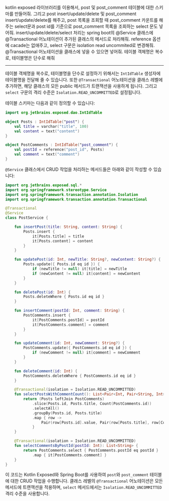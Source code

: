 kotlin exposed 라이브러리를 이용해서, post 및 post_comment 테이블에 대한 스키마를 만들어줘. 그리고 post insert/update/delete 및 post_comment insert/update/delete를 해주고, post 목록을 조회할 때 post_comment 카운트를 해주는 select문과 post id를 기준으로 post_comment 목록을 조회하는 select 문도 넣어줘. insert/update/delete/select 처리는 spring boot의 @Service 클래스에 @Transactional 어노테이션이 추가된 클래스의 메서드로 처리해줘. reference 옵션에 cacade는 없애주고, select 구문은 isolation read uncommited로 변경해줘. @Transactional 어노테이션을 클래스에 넣을 수 있으면 넣어줘. 테이블 객체명은 복수로, 테이블명은 단수로 해줘

---

테이블 객체명을 복수로, 테이블명을 단수로 설정하기 위해서는 `IntIdTable` 생성자에 테이블명을 전달해 줄 수 있습니다. 또한 `@Transactional` 어노테이션을 클래스 레벨에 추가하면, 해당 클래스의 모든 public 메서드가 트랜잭션을 사용하게 됩니다. 그리고 `select` 구문의 격리 수준은 `Isolation.READ_UNCOMMITTED`로 설정됩니다.

테이블 스키마는 다음과 같이 정의할 수 있습니다:

```kotlin
import org.jetbrains.exposed.dao.IntIdTable

object Posts : IntIdTable("post") {
    val title = varchar("title", 100)
    val content = text("content")
}

object PostComments : IntIdTable("post_comment") {
    val postId = reference("post_id", Posts)
    val comment = text("comment")
}
```

`@Service` 클래스에서 CRUD 작업을 처리하는 메서드들은 아래와 같이 작성할 수 있습니다:

```kotlin
import org.jetbrains.exposed.sql.*
import org.springframework.stereotype.Service
import org.springframework.transaction.annotation.Isolation
import org.springframework.transaction.annotation.Transactional

@Transactional
@Service
class PostService {

    fun insertPost(title: String, content: String) {
        Posts.insert {
            it[Posts.title] = title
            it[Posts.content] = content
        }
    }

    fun updatePost(id: Int, newTitle: String?, newContent: String?) {
        Posts.update({ Posts.id eq id }) {
            if (newTitle != null) it[title] = newTitle
            if (newContent != null) it[content] = newContent
        }
    }

    fun deletePost(id: Int) {
        Posts.deleteWhere { Posts.id eq id }
    }

    fun insertComment(postId: Int, comment: String) {
        PostComments.insert {
            it[PostComments.postId] = postId
            it[PostComments.comment] = comment
        }
    }

    fun updateComment(id: Int, newComment: String?) {
        PostComments.update({ PostComments.id eq id }) {
            if (newComment != null) it[comment] = newComment
        }
    }

    fun deleteComment(id: Int) {
        PostComments.deleteWhere { PostComments.id eq id }
    }

    @Transactional(isolation = Isolation.READ_UNCOMMITTED)
    fun selectPostsWithCommentCount(): List<Pair<Int, Pair<String, Int>>> {
        return (Posts leftJoin PostComments)
            .slice(Posts.id, Posts.title, Count(PostComments.id))
            .selectAll()
            .groupBy(Posts.id, Posts.title)
            .map { row ->
                Pair(row[Posts.id].value, Pair(row[Posts.title], row[Count(PostComments.id)]))
            }
    }

    @Transactional(isolation = Isolation.READ_UNCOMMITTED)
    fun selectCommentsByPostId(postId: Int): List<String> {
        return PostComments.select { PostComments.postId eq postId }
            .map { it[PostComments.comment] }
    }
}
```

이 코드는 Kotlin Exposed와 Spring Boot를 사용하여 `post`와 `post_comment` 테이블에 대한 CRUD 작업을 수행합니다. 클래스 레벨의 `@Transactional` 어노테이션은 모든 메서드에 트랜잭션을 적용하며, `select` 메서드에서는 `Isolation.READ_UNCOMMITTED` 격리 수준을 사용합니다.
